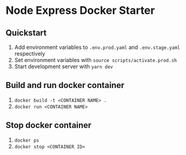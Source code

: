 # Node Express Docker Starter

## Quickstart

1. Add environment variables to `.env.prod.yaml` and `.env.stage.yaml` respectively
1. Set environment variables with `source scripts/activate.prod.sh`
1. Start development server with `yarn dev`

## Build and run docker container

1. `docker build -t <CONTAINER NAME> .`
1. `docker run <CONTAINER NAME>`

## Stop docker container

1. `docker ps`
1. `docker stop <CONTAINER ID>`
